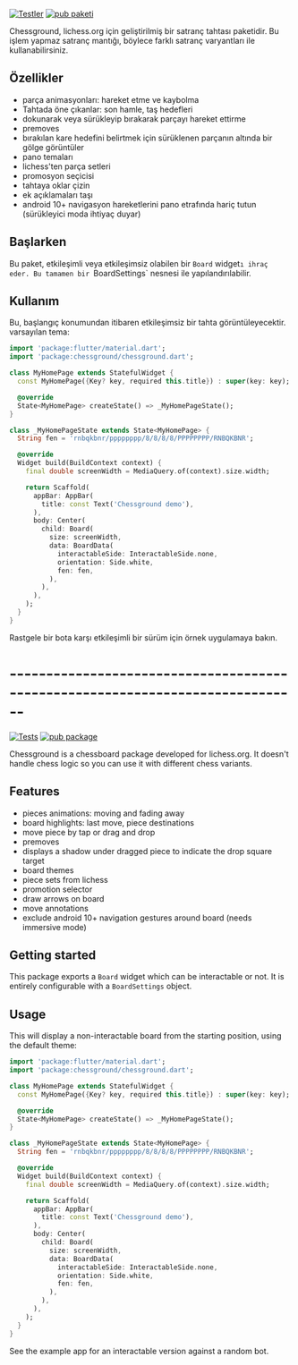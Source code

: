 [![Testler](https://github.com/lichess-org/flutter-chessground/workflows/Test/badge.svg)](https://github.com/lichess-org/flutter-chessground/actions?query=workflow%3A%22Test%22)
[![pub paketi](https://img.shields.io/pub/v/chessground.svg)](https://pub.dev/packages/chessground)

Chessground, lichess.org için geliştirilmiş bir satranç tahtası paketidir. Bu işlem yapmaz
satranç mantığı, böylece farklı satranç varyantları ile kullanabilirsiniz.

## Özellikler

- parça animasyonları: hareket etme ve kaybolma
- Tahtada öne çıkanlar: son hamle, taş hedefleri
- dokunarak veya sürükleyip bırakarak parçayı hareket ettirme
- premoves
- bırakılan kare hedefini belirtmek için sürüklenen parçanın altında bir gölge görüntüler
- pano temaları
- lichess'ten parça setleri
- promosyon seçi̇ci̇si̇
- tahtaya oklar çizin
- ek açıklamaları taşı
- android 10+ navigasyon hareketlerini pano etrafında hariç tutun (sürükleyici moda ihtiyaç duyar)

## Başlarken

Bu paket, etkileşimli veya etkileşimsiz olabilen bir `Board` widget`ı ihraç eder. Bu
tamamen bir `BoardSettings` nesnesi ile yapılandırılabilir.

## Kullanım

Bu, başlangıç konumundan itibaren etkileşimsiz bir tahta görüntüleyecektir.
varsayılan tema:

```dart
import 'package:flutter/material.dart';
import 'package:chessground/chessground.dart';

class MyHomePage extends StatefulWidget {
  const MyHomePage({Key? key, required this.title}) : super(key: key);

  @override
  State<MyHomePage> createState() => _MyHomePageState();
}

class _MyHomePageState extends State<MyHomePage> {
  String fen = 'rnbqkbnr/pppppppp/8/8/8/8/PPPPPPPP/RNBQKBNR';

  @override
  Widget build(BuildContext context) {
    final double screenWidth = MediaQuery.of(context).size.width;

    return Scaffold(
      appBar: AppBar(
        title: const Text('Chessground demo'),
      ),
      body: Center(
        child: Board(
          size: screenWidth,
          data: BoardData(
            interactableSide: InteractableSide.none,
            orientation: Side.white,
            fen: fen,
          ),
        ),
      ),
    );
  }
}
```

Rastgele bir bota karşı etkileşimli bir sürüm için örnek uygulamaya bakın.

# ------------------------------------------------------------------------------

[![Tests](https://github.com/lichess-org/flutter-chessground/workflows/Test/badge.svg)](https://github.com/lichess-org/flutter-chessground/actions?query=workflow%3A%22Test%22)
[![pub package](https://img.shields.io/pub/v/chessground.svg)](https://pub.dev/packages/chessground)

Chessground is a chessboard package developed for lichess.org. It doesn't handle
chess logic so you can use it with different chess variants.

## Features

- pieces animations: moving and fading away
- board highlights: last move, piece destinations
- move piece by tap or drag and drop
- premoves
- displays a shadow under dragged piece to indicate the drop square target
- board themes
- piece sets from lichess
- promotion selector
- draw arrows on board
- move annotations
- exclude android 10+ navigation gestures around board (needs immersive mode)

## Getting started

This package exports a `Board` widget which can be interactable or not. It is
entirely configurable with a `BoardSettings` object.

## Usage

This will display a non-interactable board from the starting position, using the
default theme:

```dart
import 'package:flutter/material.dart';
import 'package:chessground/chessground.dart';

class MyHomePage extends StatefulWidget {
  const MyHomePage({Key? key, required this.title}) : super(key: key);

  @override
  State<MyHomePage> createState() => _MyHomePageState();
}

class _MyHomePageState extends State<MyHomePage> {
  String fen = 'rnbqkbnr/pppppppp/8/8/8/8/PPPPPPPP/RNBQKBNR';

  @override
  Widget build(BuildContext context) {
    final double screenWidth = MediaQuery.of(context).size.width;

    return Scaffold(
      appBar: AppBar(
        title: const Text('Chessground demo'),
      ),
      body: Center(
        child: Board(
          size: screenWidth,
          data: BoardData(
            interactableSide: InteractableSide.none,
            orientation: Side.white,
            fen: fen,
          ),
        ),
      ),
    );
  }
}
```

See the example app for an interactable version against a random bot.
